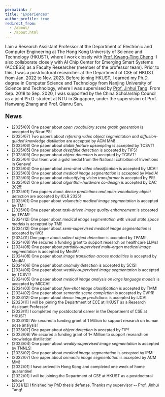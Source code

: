```yaml
---
permalink: /
title: "Experiences"
author_profile: true
redirect_from: 
  - /about/
  - /about.html
---
```


<style>
.page__content {
  font-size: 0.9em;
}

.page__content h1 {
  font-size: 1.6em;
}

.page__content h2 {
  font-size: 1.3em;
}

.page__content h3 {
  font-size: 1em;
}

.page__content p {
  font-size: 0.9em;
}

.news-div {
  font-size: 0.9em;
}

.news-item {
  font-size: 1em;
}

/* 专门针对页面标题的样式 */
.page__title {
  font-size: 1.4em !important;
  margin-top: 0 !important;
  padding-top: 0 !important;
}

/* 调整页面内容区域的顶部间距 */
.page__content {
  margin-top: 0 !important;
  padding-top: 0 !important;
}

/* 针对News标题的样式 */
h1 {
  font-size: 1.4em !important;
  margin-bottom: 0.2em !important;
  margin-top: 1.0em !important;
}

/* 针对News容器的样式 */
.news-div {
  margin-top: 0.2em !important;
}
</style>

<div class="text-justify">
I am a Research Assistant Professor at the Department of Electronic and Computer Engineering at The Hong Kong University of Science and Technology (HKUST), where I work closely with <a href="https://seng.hkust.edu.hk/about/people/faculty/tim-kwang-ting-cheng">Prof. Kwang-Ting Cheng</a>. I also collaborate closely with AI Chip Center for Emerging Smart Systems (ACCESS) as a Faculty Researcher (member of the professor team). Prior to this, I was a postdoctoral researcher at the Department of CSE of HKUST from Jan. 2022 to Nov. 2023. Before joining HKUST, I earned my Ph.D. degree in Computer Science and Technology from Nanjing University of Science and Technology, where I was supervised by <a href="https://scholar.google.com/citations?user=ByBLlEwAAAAJ&hl=en">Prof. Jinhui Tang</a>. From Sep. 2018 to Sep. 2020, I was supported by the China Scholarship Council as a joint Ph.D. student at NTU in Singapore, under the supervision of Prof. Hanwang Zhang and Prof. Qianru Sun.
</div>

# News
<div class="news-div has-news-scrollbar" style="overflow-y: auto; max-height: auto; height: auto;">
    <ul class="news-list">
        <li class="news-item">
            <span class="news-date">[2025/09]</span>
            <span class="news-content">One paper about <span style="font-style: italic;">open vocabulary scene graph generation</span> is accepted by NeurIPS!</span>
        </li>
        <li class="news-item">
            <span class="news-date">[2025/07]</span>
            <span class="news-content">Two papers about <span style="font-style: italic;">referring video object segmentation and diffusion-guided knowledge distillation</span> are accepted by ACM MM!</span>
        </li>
        <li class="news-item">
            <span class="news-date">[2025/06]</span>
            <span class="news-content">One paper about <span style="font-style: italic;">stable feature upsampling</span> is accepted by TCSVT!</span>
        </li>
        <li class="news-item">
            <span class="news-date">[2025/05]</span>
            <span class="news-content">One paper about <span style="font-style: italic;">deepfake detection</span> is accepted by TIFS!</span>
        </li>
        <li class="news-item">
            <span class="news-date">[2025/05]</span>
            <span class="news-content">One paper about <span style="font-style: italic;">object detection</span> is accepted by TCSVT!</span>
        </li>
        <li class="news-item">
            <span class="news-date">[2025/04]</span>
            <span class="news-content">Our team won a gold medal from the National Exhibition of Inventions in Geneva!</span>
        </li>
        <li class="news-item">
            <span class="news-date">[2025/04]</span>
            <span class="news-content">One paper about <span style="font-style: italic;">zero-shot video classification</span> is accepted by IJCAI!</span>
        </li>
        <li class="news-item">
            <span class="news-date">[2025/03]</span>
            <span class="news-content">One paper about <span style="font-style: italic;">medical image segmentation</span> is accepted by MedIA!</span>
        </li>
        <li class="news-item">
            <span class="news-date">[2025/03]</span>
            <span class="news-content">One paper about <span style="font-style: italic;">robustifying vision transformer</span> is accepted by PR!</span>
        </li>
        <li class="news-item">
            <span class="news-date">[2025/02]</span>
            <span class="news-content">One paper about <span style="font-style: italic;">algorithm-hardware co-design</span> is accepted by DAC 2025!</span>
        </li>
        <li class="news-item">
            <span class="news-date">[2025/01]</span>
            <span class="news-content">Two papers about <span style="font-style: italic;">dense predictions and open-vocabulary object detection</span> are accepted by ICLR 2025!</span>
        </li>
        <li class="news-item">
            <span class="news-date">[2025/01]</span>
            <span class="news-content">One paper about <span style="font-style: italic;">volumetric medical image segmentation</span> is accepted by TMI!</span>
        </li>
        <li class="news-item">
            <span class="news-date">[2025/01]</span>
            <span class="news-content">One paper about <span style="font-style: italic;">task-driven image quality enhancement</span> is accepted by TPAMI!</span>
        </li>
        <li class="news-item">
            <span class="news-date">[2024/12]</span>
            <span class="news-content">One paper about <span style="font-style: italic;">medical image segmentation with visual state space models</span> is accepted by TMI!</span>
        </li>
        <li class="news-item">
            <span class="news-date">[2024/12]</span>
            <span class="news-content">One paper about <span style="font-style: italic;">semi-supervised medical image segmentation</span> is accepted by IVC!</span>
        </li>
        <li class="news-item">
            <span class="news-date">[2024/11]</span>
            <span class="news-content">One paper about <span style="font-style: italic;">salient object detection</span> is accepted by TPAMI!</span>
        </li>
        <li class="news-item">
            <span class="news-date">[2024/09]</span>
            <span class="news-content">We secured a funding grant to support research on healthcare LLMs!</span>
        </li>
        <li class="news-item">
            <span class="news-date">[2024/08]</span>
            <span class="news-content">One paper about <span style="font-style: italic;">partially-supervised multi-organ medical image segmentation</span> is accepted by MedIA!</span>
        </li>
        <li class="news-item">
            <span class="news-date">[2024/08]</span>
            <span class="news-content">One paper about <span style="font-style: italic;">image translation across modalities</span> is accepted by MedIA!</span>
        </li>
        <li class="news-item">
            <span class="news-date">[2024/06]</span>
            <span class="news-content">One paper about <span style="font-style: italic;">anomaly detection</span> is accepted by SCIS!</span>
        </li>
        <li class="news-item">
            <span class="news-date">[2024/06]</span>
            <span class="news-content">One paper about <span style="font-style: italic;">weakly-supervised image segmentation</span> is accepted by TCSVT!</span>
        </li>
        <li class="news-item">
            <span class="news-date">[2024/05]</span>
            <span class="news-content">One paper about <span style="font-style: italic;">medical image analysis on large language models</span> is accepted by MICCAI!</span>
        </li>
        <li class="news-item">
            <span class="news-date">[2024/03]</span>
            <span class="news-content">One paper about <span style="font-style: italic;">few-shot image classification</span> is accepted by TMM!</span>
        </li>
        <li class="news-item">
            <span class="news-date">[2024/02]</span>
            <span class="news-content">One paper about <span style="font-style: italic;">semantic scene completion</span> is accepted by CVPR!</span>
        </li>
        <li class="news-item">
            <span class="news-date">[2023/12]</span>
            <span class="news-content">One paper about <span style="font-style: italic;">dense image predictions</span> is accepted by IJCV!</span>
        </li>
        <li class="news-item">
            <span class="news-date">[2023/11]</span>
            <span class="news-content"> I will be joining the Department of ECE at HKUST as a Research Assistant Professor!</span>
        </li>
        <li class="news-item">
            <span class="news-date">[2023/11]</span>
            <span class="news-content">I completed my postdoctoral career in the Department of CSE at HKUST!</span>
        </li>
       <li class="news-item">
            <span class="news-date">[2023/10]</span>
            <span class="news-content">We secured a funding grant of 1 Million to support research on human pose analysis!</span>
        </li>
        <li class="news-item">
            <span class="news-date">[2023/07]</span>
            <span class="news-content">One paper about <span style="font-style: italic;">object detection</span> is accepted by TIP!</span>
        </li>
        <li class="news-item">
            <span class="news-date">[2023/06]</span>
            <span class="news-content">We secured a funding grant of 1+ Million to support research on knowledge distillation!</span>
        </li>
        <li class="news-item">
            <span class="news-date">[2023/04]</span>
            <span class="news-content">One paper about <span style="font-style: italic;">weakly-supervised image segmentation</span> is accepted by TNNLS!</span>
        </li>
        <li class="news-item">
            <span class="news-date">[2023/02]</span>
            <span class="news-content">One paper about <span style="font-style: italic;">medical image segmentation</span> is accepted by IPMI!</span>
        </li>
        <li class="news-item">
            <span class="news-date">[2022/07]</span>
            <span class="news-content">One paper about <span style="font-style: italic;">semantic image segmentation</span> is accepted by ACM MM!</span>
        </li>
        <li class="news-item">
            <span class="news-date">[2022/01]</span>
            <span class="news-content">I have arrived in Hong Kong and completed one week of home quarantine!</span>
        </li>
        <li class="news-item">
            <span class="news-date">[2022/01]</span>
            <span class="news-content">I will be joining the Department of CSE at HKUST as a postdoctoral fellow!</span>
        </li>
        <li class="news-item">
            <span class="news-date">[2021/12]</span>
            <span class="news-content">I finished my PhD thesis defense. Thanks my supervisor -- Prof. Jinhui Tang!</span>
        </li>
    </ul>
</div>


